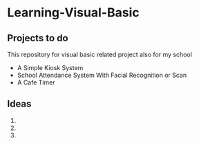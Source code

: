 # Learning-Visual-Basic


## Projects to do

This repository for visual basic related project also for my school

* A Simple Kiosk System
* School Attendance System With Facial Recognition or Scan
* A Cafe Timer

## Ideas

1. <a href="https://www.codeproject.com/Articles/23510/Basics-of-a-Falling-Blocks-Game-in-VB-NET-2005 " target="_blank">
2. <a href="https://www.theknowledgeacademy.com/blog/visual-basic-projects/" target="_blank">
3. <a href="https://www.inettutor.com/programming-tutorial/visual-basic-net/updated-lists-of-visual-basic-net-project-ideas/" target="_blank">